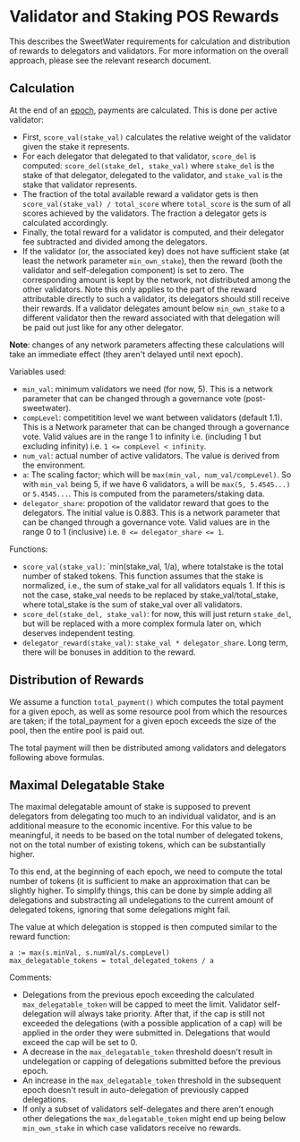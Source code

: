 # Validator and Staking POS Rewards
This describes the SweetWater requirements for calculation and distribution of rewards to delegators and validators. For more information on the overall approach, please see the relevant research document.

## Calculation

At the end of an [epoch](./0050-epochs.md), payments are calculated. This is done per active validator:

* First, `score_val(stake_val)` calculates the relative weight of the validator given the stake it represents.
* For each delegator that delegated to that validator, `score_del` is computed: `score_del(stake_del, stake_val)` where `stake_del` is the stake of that delegator, delegated to the validator, and `stake_val` is the stake that validator represents.
* The fraction of the total available reward a validator gets is then `score_val(stake_val) / total_score` where `total_score` is the sum of all scores achieved by the validators. The fraction a delegator gets is calculated accordingly.
* Finally, the total reward for a validator is computed, and their delegator fee subtracted and divided among the delegators.
* If the validator (or, the associated key) does not have sufficient stake (at least the network parameter `min_own_stake`), then the reward (both the validator and self-delegation component) is set to zero. The corresponding amount is kept by the network, not distributed among the other validators. Note this only applies to the part of the reward attributable directly to such a validator, its delegators should still receive their rewards. If a validator delegates amount below `min_own_stake` to a different validator then the reward associated with that delegation will be paid out just like for any other delegator.

**Note**: changes of any network parameters affecting these calculations will take an immediate effect (they aren't delayed until next epoch).

Variables used:

- `min_val`: minimum validators we need (for now, 5). This is a network parameter that can be changed through a governance vote (post-sweetwater).
- `compLevel`: competitition level we want between validators (default 1.1). This is a Network parameter that can be changed through a governance vote. Valid values are in the range 1 to infinity i.e. (including 1 but excluding infinity) i.e. `1 <= compLevel < infinity`.
- `num_val`: actual number of active validators. The value is derived from the environment.
- `a`: The scaling factor; which will be `max(min_val, num_val/compLevel)`. So with `min_val` being 5, if we have 6 validators, `a` will be `max(5, 5.4545...)` or `5.4545...`. This is computed from the parameters/staking data.
- `delegator_share`: propotion of the validator reward that goes to the delegators. The initial value is 0.883. This is a network parameter that can be changed through a governance vote. Valid values are in the range 0 to 1 (inclusive) i.e. `0 <= delegator_share <= 1`.

Functions:

- `score_val(stake_val)`: `min(stake_val, 1/a), where totalstake is the total number of staked tokens. This function assumes that the stake is normalized, i.e., the sum of stake_val for all validators equals 1. If this is not the case, 
  stake_val needs to be replaced by stake_val/total_stake, where total_stake is the sum of stake_val over all validators.
- `score_del(stake_del, stake_val)`: for now, this will just return `stake_del`, but will be replaced with a more complex formula later on, which deserves independent testing.
- `delegator_reward(stake_val)`: `stake_val * delegator_share`. Long term, there will be bonuses in addition to the reward.



## Distribution of Rewards
We assume a function `total_payment()` which computes the total payment for a given epoch, as well as some resource pool from which the resources are taken; if the total_payment for a given epoch exceeds the size of the pool, then the entire pool is paid out.

The total payment will then be distributed among validators and delegators following above formulas.

## Maximal Delegatable Stake
The maximal delegatable amount of stake is supposed to prevent delegators from delegating too much to an individual validator, and is an additional measure to the economic incentive.
For this value to be meaningful, it needs to be based on the total number of delegated tokens, not on the total number of existing tokens, which can be substantially higher.

To this end, at the beginning of each epoch, we need to compute the total number of tokens (it is sufficient to make an approximation that can be slightly higher. To simplify things, this can be done by simple adding all delegations and substracting all undelegations to the current amount of delegated tokens, ignoring that some delegations might fail.

The value at which delegation is stopped is then computed similar to the reward function:
```
a := max(s.minVal, s.numVal/s.compLevel)
max_delegatable_tokens = total_delegated_tokens / a
```

Comments:

* Delegations from the previous epoch exceeding the calculated `max_delegatable_token` will be capped to meet the limit. Validator self-delegation will always take priority. After that, if the cap is still not exceeded the delegations (with a possible application of a cap) will be applied in the order they were submitted in. Delegations that would exceed the cap will be set to 0.
* A decrease in the `max_delegatable_token` threshold doesn't result in undelegation or capping of delegations submitted before the previous epoch.
* An increase in the `max_delegatable_token` threshold in the subsequent epoch doesn't result in auto-delegation of previously capped delegations.
* If only a subset of validators self-delegates and there aren't enough other delegations the `max_delegatable_token` might end up being below `min_own_stake` in which case validators receive no rewards.

